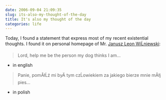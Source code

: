 ```yaml
---
date: 2006-09-04 21:09:35
slug: its-also-my-thought-of-the-day
title: It's also my thought of the day
categories: life
---
```



Today, I found a statement that express most of my recent existential thoughts. I found it on personal homepage of Mr. [Janusz Leon WiĹniewski](http://www.wisniewski.net):








> Lord, help me be the person my dog thinks I am...


- in english








> Panie, pomĂłĹź mi byÄ tym czĹowiekiem za jakiego bierze mnie mĂłj pies...


- in polish




